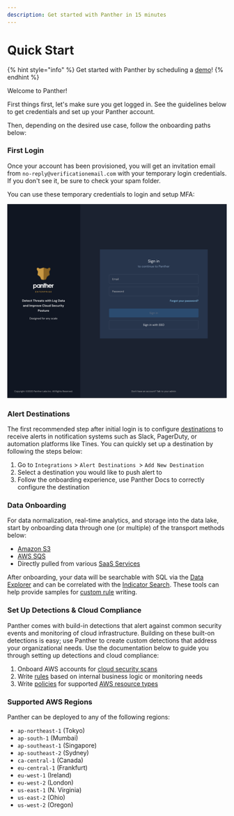 ```yaml
---
description: Get started with Panther in 15 minutes
---
```


# Quick Start

{% hint style="info" %}
Get started with Panther by scheduling a [demo](https://runpanther.io/request-a-demo/)!
{% endhint %}

Welcome to Panther!

First things first, let's make sure you get logged in. See the guidelines below to get credentials and set up your Panther account. 

Then, depending on the desired use case, follow the onboarding paths below:

### First Login

Once your account has been provisioned, you will get an invitation email from `no-reply@verificationemail.com` with your temporary login credentials. If you don't see it, be sure to check your spam folder.

You can use these temporary credentials to login and setup MFA:

![Login Screen](../../.gitbook/assets/quick-start-login.png)

### Alert Destinations

The first recommended step after initial login is to configure [destinations](https://docs.runpanther.io/destinations) to receive alerts in notification systems such as Slack, PagerDuty, or automation platforms like Tines. You can quickly set up a destination by following the steps below:

1. Go to  `Integrations` > `Alert Destinations `> `Add New Destination`
2. Select a destination you would like to push alert to
3. Follow the onboarding experience, use Panther Docs to correctly configure the destination

### Data Onboarding

For data normalization, real-time analytics, and storage into the data lake, start by onboarding data through one (or multiple) of the transport methods below:

* [Amazon S3](https://docs.runpanther.io/data-onboarding/data-transports/s3)
* [AWS SQS](https://docs.runpanther.io/data-onboarding/data-transports/sqs)
* Directly pulled from various [SaaS Services](https://docs.runpanther.io/data-onboarding/saas-logs)

After onboarding, your data will be searchable with SQL via the [Data Explorer](https://docs.runpanther.io/data-analytics/data-explorer) and can be correlated with the [Indicator Search](https://docs.runpanther.io/data-analytics/indicator-search). These tools can help provide samples for [custom rule](https://docs.runpanther.io/writing-detections/rules) writing.

### Set Up Detections & Cloud Compliance

Panther comes with build-in detections that alert against common security events and monitoring of cloud infrastructure. Building on these built-on detections is easy; use Panther to create custom detections that address your organizational needs. Use the documentation below to guide you through setting up detections and cloud compliance:

1. Onboard AWS accounts for [cloud security scans](https://docs.runpanther.io/data-onboarding/setup-cloud-accounts)
2. Write [rules](https://docs.runpanther.io/writing-detections/rules) based on internal business logic or monitoring needs
3. Write [policies](https://docs.runpanther.io/writing-detections/policies) for supported [AWS resource types](https://docs.runpanther.io/resources)

### Supported AWS Regions

Panther can be deployed to any of the following regions:

* `ap-northeast-1` (Tokyo)
* `ap-south-1` (Mumbai)
* `ap-southeast-1` (Singapore)
* `ap-southeast-2` (Sydney)
* `ca-central-1` (Canada)
* `eu-central-1` (Frankfurt)
* `eu-west-1` (Ireland)
* `eu-west-2` (London)
* `us-east-1` (N. Virginia)
* `us-east-2` (Ohio)
* `us-west-2` (Oregon)
